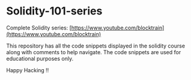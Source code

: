 # Solidity-101-series
Complete Solidity series: [https://www.youtube.com/blocktrain](https://www.youtube.com/blocktrain)

This repository has all the code snippets displayed in the solidity course along with comments to help navigate. 
The code snippets are used for educational purposes only. 

Happy Hacking !! 
